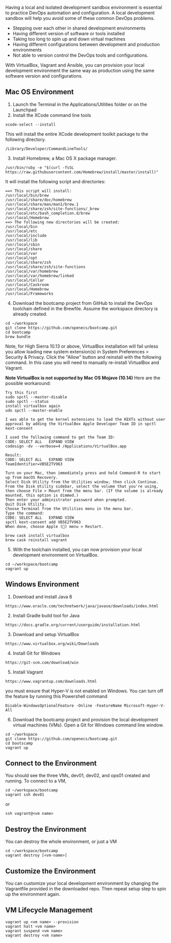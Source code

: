 Having a local and isolated development sandbox environment is essential to practice DevOps automation and configuration. A local development sandbox will help you avoid some of these common DevOps problems.
* Stepping over each other in shared development environments
* Having different version of software or tools installed
* Taking too long to spin up and down virtual machines
* Having different configurations between development and production environments
* Not able to version control the DevOps tools and configurations.

With VirtualBox, Vagrant and Ansible, you can provision your local development environment the same way as production using the same software version and configurations. 

## Mac OS Environment 
1. Launch the Terminal in the Applications/Utilities folder or on the Launchpad
2. Install the XCode command line tools
```
xcode-select --install
```
This will install the entire XCode development toolkit package to the following directory.
```
/Library/Developer/CommandLineTools/
```
3. Install Homebrew, a Mac OS X package manager.
```
/usr/bin/ruby -e "$(curl -fsSL https://raw.githubusercontent.com/Homebrew/install/master/install)"
```
It will install the following script and directories:
```
==> This script will install:
/usr/local/bin/brew
/usr/local/share/doc/homebrew
/usr/local/share/man/man1/brew.1
/usr/local/share/zsh/site-functions/_brew
/usr/local/etc/bash_completion.d/brew
/usr/local/Homebrew
==> The following new directories will be created:
/usr/local/bin
/usr/local/etc
/usr/local/include
/usr/local/lib
/usr/local/sbin
/usr/local/share
/usr/local/var
/usr/local/opt
/usr/local/share/zsh
/usr/local/share/zsh/site-functions
/usr/local/var/homebrew
/usr/local/var/homebrew/linked
/usr/local/Cellar
/usr/local/Caskroom
/usr/local/Homebrew
/usr/local/Frameworks
```
4. Download the bootcamp project from GitHub to install the DevOps toolchain defined in the Brewfile. Assume the workspace directory is already created.
```
cd ~/workspace
git clone https://github.com/openecs/bootcamp.git
cd bootcamp
brew bundle
```
Note, for High Sierra 10.13 or above, VirtualBox installation will fail unless you allow loading new system extension(s) in System Preferences > Security & Privacy. Click the "Allow" button and reinstall with the following command. In this case you will need to manually re-install VirtualBox and Vagrant.

**Note VirtualBox is not supported by Mac OS Mojave (10.14)**
Here are the possible workaround:
```
Try this first
sudo spctl --master-disable
sudo spctl --status
install virtualbox again
udo spctl --master-enable

I was able to get the kernel extensions to load the KEXTs without user approval by adding the VirtualBox Apple Developer Team ID in spctl kext-consent

I used the following command to get the Team ID:
CODE: SELECT ALL   EXPAND VIEW
codesign -dv --verbose=4 /Applications/VirtualBox.app

Result:
CODE: SELECT ALL   EXPAND VIEW
TeamIdentifier=VB5E2TV963

Turn on your Mac, then immediately press and hold Command-R to start up from macOS Recovery.
Select Disk Utility from the Utilities window, then click Continue.
From the Disk Utility sidebar, select the volume that you're using, then choose File > Mount from the menu bar. (If the volume is already mounted, this option is dimmed.)
Then enter your administrator password when prompted.
Quit Disk Utility.
Choose Terminal from the Utilities menu in the menu bar.
Type the command:
CODE: SELECT ALL   EXPAND VIEW
spctl kext-consent add VB5E2TV963
When done, choose Apple () menu > Restart.
```


```
brew cask install virtualbox
brew cask reinstall vagrant
```
5. With the toolchain installed, you can now provision your local development environment on VirtualBox.
```
cd ~/workspace/bootcamp
vagrant up
```

## Windows Environment
1. Download and install Java 8
```
https://www.oracle.com/technetwork/java/javase/downloads/index.html
```
2. Install Gradle build tool for Java
```
https://docs.gradle.org/current/userguide/installation.html
```
3. Download and setup VirtualBox
```
https://www.virtualbox.org/wiki/Downloads
``` 
4. Install Git for Windows
```
https://git-scm.com/download/win
```
5. Install Vagrant
```
https://www.vagrantup.com/downloads.html
```
you must ensure that Hyper-V is not enabled on Windows. You can turn off the feature by running this Powershell command
```
Disable-WindowsOptionalFeature -Online -FeatureName Microsoft-Hyper-V-All
```
6. Download the bootcamp project and provision the local development virtual machines (VMs). Open a Git for Windows command line window.
```
cd ~/workspace
git clone https://github.com/openecs/bootcamp.git
cd bootscamp
vagrant up
```

## Connect to the Environment
You should see the three VMs, dev01, dev02, and ops01 created and running. To connect to a VM,
```
cd ~/workspace/bootcamp
vagrant ssh dev01
```
or
```
ssh vagrant@<vm name>
```

## Destroy the Environment
You can destroy the whole environment, or just a VM
```
cd ~/workspace/bootcamp
vagrant destroy [<vm-name>]
```

## Customize the Environment 
You can customize your local development environment by changing the Vagrantfile provided in the downloaded repo. Then repeat setup step to spin up the environment again.

## VM Lifecycle Management
```
vagrant up <vm name> --provision
vagrant halt <vm name>
vagrant suspend <vm name>
vagrant destroy <vm name>

```
